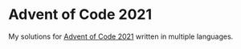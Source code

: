 # Advent of Code 2021

My solutions for [Advent of Code 2021](https://adventofcode.com/2021/) written in multiple languages.